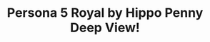 ---
title: Persona 5 Royal by Hippo Penny Deep View!
layout: scoredetail
permalink: /meta-score/persona-5-royal
header:
  teaser: /assets/images/persona-5-royal.jpg
  video:
    id: vWWy7V9rCrA
    provider: youtube
---